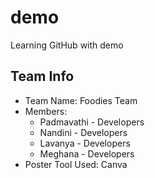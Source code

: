 # demo
Learning GitHub with demo
## Team Info

- Team Name: Foodies Team
- Members:
  - Padmavathi - Developers
  - Nandini - Developers
  - Lavanya - Developers
  - Meghana - Developers
- Poster Tool Used: Canva
